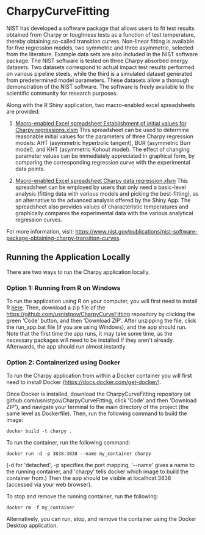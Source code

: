 # CharpyCurveFitting

NIST has developed a software package that allows users to fit test results obtained from Charpy or toughness tests as a function of test temperature, thereby obtaining so-called transition curves. Non-linear fitting is available for five regression models, two symmetric and three asymmetric, selected from the literature. Example data sets are also included in the NIST software package. The NIST software is tested on three Charpy absorbed energy datasets. Two datasets correspond to actual impact test results performed on various pipeline steels, while the third is a simulated dataset generated from predetermined model parameters. These datasets allow a thorough demonstration of the NIST software. The software is freely available to the scientific community for research purposes. 

Along with the R Shiny application, two macro-enabled excel spreadsheets are provided:

1. [Macro-enabled Excel spreadsheet Establishment of initial values for Charpy regressions.xlsm](excel_files/Establishment_of_initial_values_for_Charpy_regressions.xlsm)
This spreadsheet can be used to determine reasonable initial values for the parameters of three Charpy regression models: AHT (asymmetric hyperbolic tangent), BUR (asymmetric Burr model), and KHT (asymmetric Kohout model). The effect of changing parameter values can be immediately appreciated in graphical form, by comparing the corresponding regression curve with the experimental data points.

2. [Macro-enabled Excel spreadsheet Charpy data regression.xlsm](excel_files/Charpy_data_regression.xlsm)
This spreadsheet can be employed by users that only need a basic-level analysis (fitting data with various models and picking the best-fitting), as an alternative to the advanced analysis offered by the Shiny App. The spreadsheet also provides values of characteristic temperatures and graphically compares the experimental data with the various analytical regression curves.


For more information, visit: https://www.nist.gov/publications/nist-software-package-obtaining-charpy-transition-curves.

## Running the Application Locally

There are two ways to run the Charpy application locally. 

### Option 1: Running from R on Windows

To run the application using R on your computer, you will first need to install R [here](https://www.r-project.org/). Then, download a zip file of the https://github.com/usnistgov/CharpyCurveFitting repository by clicking the green 'Code' button, and then 'Download ZIP'. After unzipping the file, click the run_app.bat file (if you are using Windows), and the app should run. Note that the first time the app runs, it may take some time, as the necessary packages will need to be installed if they aren't already. Afterwards, the app should run almost instantly.

### Option 2: Containerized using Docker

To run the Charpy application from within a Docker container you will first need to install Docker (https://docs.docker.com/get-docker/).

Once Docker is installed, download the CharpyCurveFitting repository (at github.com/usnistgov/CharpyCurveFitting, click 'Code' and then 'Download ZIP'), and navigate your terminal to the main directory of the project (the same level as Dockerfile). Then, run the following command to build the image:
```
docker build -t charpy .
```
To run the container, run the following command:
```
docker run -d -p 3838:3838 --name my_container charpy
```
(-d for 'detached', -p specifies the port mapping, '--name' gives a name to the running container, and 'charpy' tells docker which image to build the container from.) Then the app should be visible at localhost:3838 (accessed via your web browser).

To stop and remove the running container, run the following:
```
docker rm -f my_container
```

Alternatively, you can run, stop, and remove the container using the Docker Desktop application.
